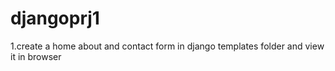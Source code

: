 # djangoprj1
1.create a home about and contact form in django templates folder and view it in browser
